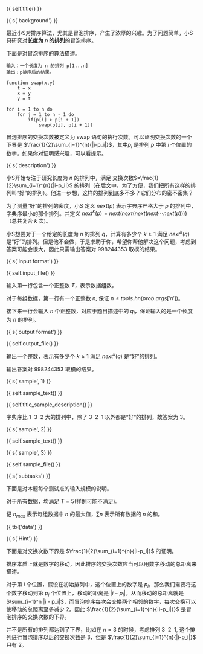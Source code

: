 {{ self.title() }}

{{ s('background') }}

最近小S对排序算法，尤其是冒泡排序，产生了浓厚的兴趣。为了问题简单，小S 只研究对**长度为 $n$ 的排列**的冒泡排序。

下面是对冒泡排序的算法描述。

```
输入：一个长度为 n 的排列 p[1...n]
输出：p排序后的结果。

function swap(x,y)
	t = x
	x = y
	y = t
	
for i = 1 to n do
	for j = 1 to n - 1 do
		if(p[i] > p[i + 1])
			swap(p[i], p[i + 1])
```

冒泡排序的交换次数被定义为 swap 语句的执行次数。可以证明交换次数的一个下界是 $\frac{1}{2}\sum_{i=1}^{n}{|i-p_i|}$，其中$p_i$ 是排列 $p$ 中第 $i$ 个位置的数字。如果你对证明感兴趣，可以看提示。

{{ s('description') }}

小S开始专注于研究长度为 $n$ 的排列中，满足 交换次数$=\frac{1}{2}\sum_{i=1}^{n}{|i-p_i|}$ 的排列（在后文中，为了方便，我们把所有这样的排列叫“好”的排列）。他进一步想，这样的排列到底多不多？它们分布的密不密集？

为了测量“好”的排列的密度，小S 定义 $next(p)$ 表示字典序严格大于 $p$ 的排列中，字典序最小的那个排列。并定义 $next^k(p)=next(next(next(next\cdots next(p))))$（总共复合 $k$ 次)。

小S想要对于一个给定的长度为 $n$ 的排列 $q$，计算有多少个 $k\geq 1$ 满足 $next^k(q)$ 是“好”的排列。但是他不会做，于是求助于你，希望你帮他解决这个问题，考虑到答案可能会很大，因此只需输出答案对 $998244353$ 取模的结果。

{{ s('input format') }}

{{ self.input_file() }}

输入第一行包含一个正整数 $T$，表示数据组数。

对于每组数据，第一行有一个正整数 $n$, 保证 $n \le {{ tools.hn(prob.args['n']) }}$。

接下来一行会输入 $n$ 个正整数，对应于题目描述中的 $q_i$，保证输入的是一个长度为 $n$ 的排列。

{{ s('output format') }}

{{ self.output_file() }}

输出一个整数，表示有多少个 $k\geq 1$ 满足 $next^k(q)$ 是“好”的排列。

输出答案对 998244353 取模的结果。

{{ s('sample', 1) }}

{{ self.sample_text() }}

{{ self.title_sample_description() }}

字典序比 $1~~3~~2$ 大的排列中，除了 $3~~2~~1$ 以外都是“好”的排列，故答案为 3。

{{ s('sample', 2) }}

{{ self.sample_text() }}

{{ s('sample', 3) }}

{{ self.sample_file() }}

{{ s('subtasks') }}

下面是对本题每个测试点的输入规模的说明。

对于所有数据，均满足 $T = 5​$ (样例可能不满足). 

记 $n_{max}$ 表示每组数据中 $n$ 的最大值，$\sum{n}$ 表示所有数据的 $n$ 的和。

{{ tbl('data') }}

{{ s('Hint') }}

下面是对交换次数下界是 $\frac{1}{2}\sum_{i=1}^{n}{|i-p_i|}$ 的证明。

排序本质上就是数字的移动，因此排序的交换次数应当可以用数字移动的总距离来描述。

对于第 $i$ 个位置，假设在初始排列中，这个位置上的数字是 $p_i$，那么我们需要将这个数字移动到第 $p_i$ 个位置上，移动的距离是 $|i - p_i|$。从而移动的总距离就是 $\sum_{i=1}^n |i - p_i|$，而冒泡排序每次会交换两个相邻的数字，每次交换可以使移动的总距离至多减少 2。因此 $\frac{1}{2}{\sum_{i=1}^{n}{|i-p_i|}}$ 是冒泡排序的交换次数的下界。

并不是所有的排列都达到了下界，比如在 $n=3$ 的时候，考虑排列 $3 ~~ 2~~1$, 这个排列进行冒泡排序以后的交换次数是 3，但是 $\frac{1}{2}\sum_{i=1}^{n}{|i-p_i|}$ 只有 2。